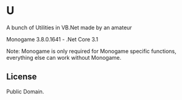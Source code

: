 # U
A bunch of Utilities in VB.Net made by an amateur

Monogame 3.8.0.1641 - .Net Core 3.1

Note: Monogame is only required for Monogame specific functions, everything else can work without Monogame.

## License
Public Domain.
